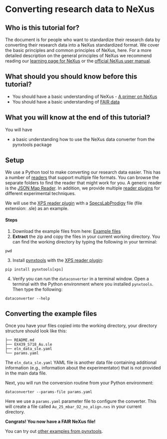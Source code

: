 # Converting research data to NeXus

## Who is this tutorial for?

The document is for people who want to standardize their research data by converting their research data into
a NeXus standardized format.
We cover the basic principles and common principles of NeXus, here.
For a more detailed description on the general principles of NeXus we recommend reading our
[learning page for NeXus](../learn/nexus-primer.md) or the [official NeXus user manual](https://manual.nexusformat.org/user_manual.html).

## What should you should know before this tutorial?

- You should have a basic understanding of NeXus - [A primer on NeXus](../learn/nexus-primer.md)
- You should have a basic understanding of [FAIR data](https://www.nature.com/articles/sdata201618)

## What you will know at the end of this tutorial?

You will have

- a basic understanding how to use the NeXus data converter from the pynxtools package

## Setup

We use a Python tool to make converting our research data easier. This has a number of [readers](https://github.com/FAIRmat-NFDI/pynxtools/tree/master/pynxtools/dataconverter/readers) that support multiple file formats. You can browse the separate folders to find the reader that might work for you. A generic reader is the [JSON Map Reader](https://github.com/FAIRmat-NFDI/pynxtools/tree/master/pynxtools/dataconverter/readers/json_map). In addition, we provide multiple [reader plugins](https://github.com/FAIRmat-NFDI/pynxtools/tree/master?tab=readme-ov-file#plugins) for different experimental techniques.

We will use the [XPS reader plugin](https://github.com/FAIRmat-NFDI/pynxtools-xps) with a [SpecsLabProdigy](https://www.specs-group.com/nc/specs/products/detail/prodigy/) file (file extension: .sle) as an example.

#### Steps

1. Download the example files from here: [Example files](https://download-directory.github.io/?url=https://github.com/FAIRmat-NFDI/pynxtools-xps/tree/main/examples/sle)
2. **Extract** the zip and copy the files in your current working directory. You can find the working directory by typing the following in your terminal:
```console
pwd
```
3. Install [pynxtools](https://github.com/FAIRmat-NFDI/pynxtools/tree/master?tab=readme-ov-file#installation) with the [XPS reader plugin](https://github.com/FAIRmat-NFDI/pynxtools-xps):
```console
pip install pynxtools[xps]
```
4. Verify you can run the ```dataconverter``` in a terminal window. Open a terminal with the Python environment where you installed ```pynxtools```. Then type the following:
```console
dataconverter --help
```

## Converting the example files

Once you have your files copied into the working directory, your directory structure should look like this:
```
├── README.md
├── EX439_S718_Au.sle
├── eln_data_sle.yaml
└── params.yaml
```

The ```eln_data_sle.yaml``` YAML file is another data file containing additional information (e.g., information about the experimentator) that is not provided in the main data file.

Next, you will run the conversion routine from your Python environment:
```console
dataconverter --params-file params.yaml
```

Here we use a ```params.yaml``` parameter file to configure the converter.  This will create a file called ```Au_25_mbar_O2_no_align.nxs``` in your current directory.

**Congrats! You now have a FAIR NeXus file!**

You can try out [other examples from pynxtools](https://github.com/FAIRmat-NFDI/pynxtools/tree/master/examples).
